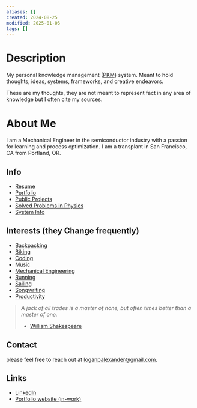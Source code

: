 ```yaml
---
aliases: []
created: 2024-08-25
modified: 2025-01-06
tags: []
---
```


# Description

My personal knowledge management ([PKM](2AREAS/PERSONAL%20KNOWLEDGE%20MANAGEMENT/Personal%20Knowledge%20Management.md)) system. Meant to hold thoughts, ideas, systems, frameworks, and creative endeavors.

These are my thoughts, they are not meant to represent fact in any area of knowledge but I often cite my sources. 

# About Me

I am a Mechanical Engineer in the semiconductor industry with a passion for learning and process optimization. I am a transplant in San Francisco, CA from Portland, OR. 

## Info

- [Resume](3RESOURCES/EMPLOYMENT/Logan%20Alexander%20Resume%20010325.pdf)
- [Portfolio](3RESOURCES/EMPLOYMENT/Logan%20Alexander%20Portfolio%2002022024.pdf)
- [Public Projects](1PROJECTS/Public%20Projects.md)
- [Solved Problems in Physics](3RESOURCES/SOLVED%20PROBLEMS%20IN%20PHYSICS/Solved%20Problems%20in%20Physics.md)
- [System Info](2AREAS/PERSONAL%20KNOWLEDGE%20MANAGEMENT/System%20Info.md)

## Interests (they Change frequently)

- [Backpacking](2AREAS/BACKPACKING/Backpacking%20MOC.md)
- [Biking](3RESOURCES/CYCLING/Biking%20MOC.md)
- [Coding](2AREAS/CODING/Coding.md)
- [Music](2AREAS/MUSIC/Music.md)
- [Mechanical Engineering](2AREAS/MECHANICAL%20ENGINEERING/Mechanical%20Engineering.md)
- [Running](3RESOURCES/RUNNING/Running.md)
- [Sailing](2AREAS/SAILING/Sailing.md)
- [Songwriting](2AREAS/MUSIC/Songwriting.md)
- [Productivity](2AREAS/PRODUCTIVITY/My%20Productivity%20System.md)

> *A jack of all trades is a master of none, but often times better than a master of one.* 
> - [William Shakespeare](5INBOX/William%20Shakespeare.md)

## Contact

please feel free to reach out at loganpalexander@gmail.com. 

## Links

- [LinkedIn](www.linkedin.com/in/logan-alexander) 
- [Portfolio website (in-work)](https://mechanical-portfolio.vercel.app/about)
